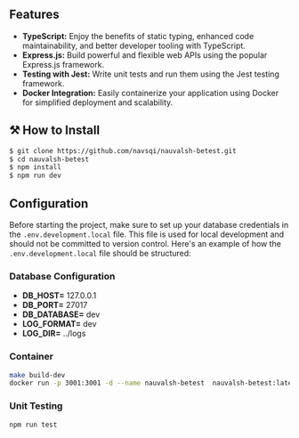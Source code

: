 ## Features

- **TypeScript:** Enjoy the benefits of static typing, enhanced code maintainability, and better developer tooling with TypeScript.
- **Express.js:** Build powerful and flexible web APIs using the popular Express.js framework.
- **Testing with Jest:** Write unit tests and run them using the Jest testing framework.
- **Docker Integration:** Easily containerize your application using Docker for simplified deployment and scalability.

## ⚒ How to Install

```bash
$ git clone https://github.com/navsqi/nauvalsh-betest.git
$ cd nauvalsh-betest
$ npm install
$ npm run dev
```
## Configuration

Before starting the project, make sure to set up your database credentials in the `.env.development.local` file. This file is used for local development and should not be committed to version control. Here's an example of how the `.env.development.local` file should be structured:

### Database Configuration
- **DB_HOST=** 127.0.0.1
- **DB_PORT=** 27017
- **DB_DATABASE=** dev
- **LOG_FORMAT=** dev
- **LOG_DIR=** ../logs

### Container
```bash
make build-dev
docker run -p 3001:3001 -d --name nauvalsh-betest  nauvalsh-betest:latest
```


### Unit Testing
```bash
npm run test
```